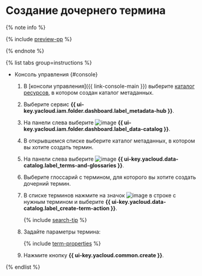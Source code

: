 # Создание дочернего термина


{% note info %}

{% include [preview-pp](../../../_includes/preview-pp.md) %}

{% endnote %}


{% list tabs group=instructions %}

- Консоль управления {#console}

  1. В [консоли управления]({{ link-console-main }}) выберите [каталог ресурсов](../../../resource-manager/concepts/resources-hierarchy.md#folder), в котором создан каталог метаданных.
  1. Выберите сервис **{{ ui-key.yacloud.iam.folder.dashboard.label_metadata-hub }}**.
  1. Hа панели слева выберите ![image](../../../_assets/console-icons/folder-magnifier.svg) **{{ ui-key.yacloud.iam.folder.dashboard.label_data-catalog }}**.
  1. В открывшемся списке выберите каталог метаданных, в котором вы хотите создать термин.
  1. На панели слева выберите ![image](../../../_assets/console-icons/book.svg) **{{ ui-key.yacloud.data-catalog.label_terms-and-glossaries }}**.
  1. Выберите глоссарий с термином, для которого вы хотите создать дочерний термин.
  1. В списке терминов нажмите на значок ![image](../../../_assets/console-icons/ellipsis.svg) в строке с нужным термином и выберите **{{ ui-key.yacloud.data-catalog.label_create-term-action }}**.

      {% include [search-tip](../../../_includes/metadata-hub/tip-search-term.md) %}

  1. Задайте параметры термина:

      {% include [term-properties](../../../_includes/metadata-hub/term-properties.md) %}

  1. Нажмите кнопку **{{ ui-key.yacloud.common.create }}**.

{% endlist %}
